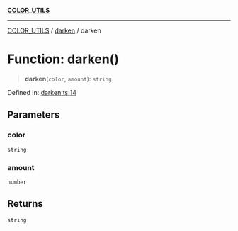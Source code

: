 [**COLOR_UTILS**](../../README.md)

***

[COLOR_UTILS](../../README.md) / [darken](../README.md) / darken

# Function: darken()

> **darken**(`color`, `amount`): `string`

Defined in: [darken.ts:14](https://github.com/dailker/everyutil/blob/0ec5ce08552e5059ec58e2975404aeb74a6202b1/src/color/darken.ts#L14)

## Parameters

### color

`string`

### amount

`number`

## Returns

`string`
